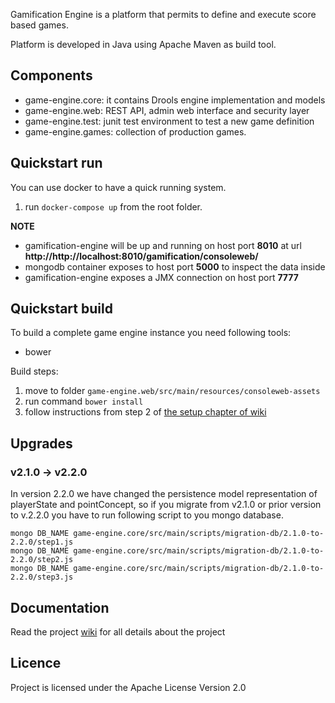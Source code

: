 Gamification Engine is a platform that permits to define and execute score based games.

Platform is developed in Java using Apache Maven as build tool.

## Components
* game-engine.core: it contains Drools engine implementation and models
* game-engine.web: REST API, admin web interface and security layer
* game-engine.test: junit test environment to test a new game definition
* game-engine.games: collection of production games.


## Quickstart run

You can use docker to have a quick running system.

1. run `docker-compose up` from the root folder.

**NOTE**
* gamification-engine will be up and running on host port **8010** at url **http://http://localhost:8010/gamification/consoleweb/**
* mongodb container exposes to host port **5000** to inspect the data inside
* gamification-engine exposes a JMX connection on host port **7777**


## Quickstart build

To build a complete game engine instance you need following tools: 
* bower

Build steps:
1. move to folder `game-engine.web/src/main/resources/consoleweb-assets`
2. run command `bower install`
3. follow instructions from step 2 of [the setup chapter of wiki](https://github.com/smartcommunitylab/smartcampus.gamification/wiki/Setup#build) 

## Upgrades

### v2.1.0 -> v2.2.0

In version 2.2.0 we have changed the persistence model representation of playerState and pointConcept, so if you migrate from v2.1.0 or prior version to v.2.2.0 you have to run following script
to you mongo database.

```
mongo DB_NAME game-engine.core/src/main/scripts/migration-db/2.1.0-to-2.2.0/step1.js
mongo DB_NAME game-engine.core/src/main/scripts/migration-db/2.1.0-to-2.2.0/step2.js
mongo DB_NAME game-engine.core/src/main/scripts/migration-db/2.1.0-to-2.2.0/step3.js
```

## Documentation
Read the project [wiki](https://github.com/smartcommunitylab/smartcampus.gamification/wiki) for all details about the project

## Licence
Project is licensed under the Apache License Version 2.0
